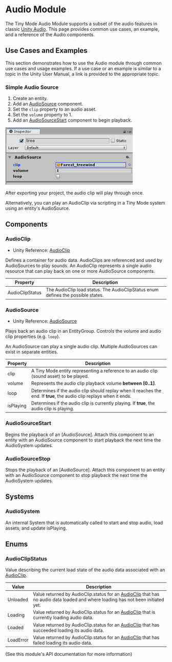 # Audio Module

The Tiny Mode Audio Module supports a subset of the audio features in classic [Unity Audio](https://docs.unity3d.com/Manual/AudioOverview.html). This page provides common use cases, an example, and a reference of the Audio components.

## Use Cases and Examples

This section demonstrates how to use the Audio module through common use cases and usage examples. If a use case or an example is similar to a topic in the Unity User Manual, a link is provided to the appropriate topic.

### Simple Audio Source

1. Create an entity.
2. Add an [AudioSource](#audiosource) component.
3. Set the `clip` property to an audio asset.
4. Set the `volume` property to 1.
5. Add an [AudioSourceStart](#audiosourcestart) component to begin playback.

![alt_text](images/audio-audiosource.png)

After exporting your project, the audio clip will play through once.

Alternatively, you can play an AudioClip via scripting in a Tiny Mode system using an entity's AudioSource. 

## Components

### AudioClip

* Unity Reference: [AudioClip](https://docs.unity3d.com/Manual/class-AudioClip.html)

Defines a container for audio data. AudioClips are referenced and used by AudioSources to play sounds.
An AudioClip represents a single audio resource that can play back on one or more AudioSource components.

|Property|Description|
|--------|-----------|
|AudioClipStatus|The AudioClip load status. The AudioClipStatus enum defines the possible states.|

### AudioSource

* Unity Reference: [AudioSource](https://docs.unity3d.com/Manual/class-AudioSource.html)

Plays back an audio clip in an EntityGroup. Controls the volume and audio clip properties (e.g. `loop`).

An AudioSource can play a single audio clip. Multiple AudioSources can exist in separate entities.

|Property|Description|
|--------|-----------|
|clip|A Tiny Mode entity representing a reference to an audio clip (sound asset) to be played.|
|volume|Represents the audio clip playback volume **between [0..1]**.|
|loop|Determines if the audio clip should replay when it reaches the end. If **true**, the audio clip replays when it ends.|
|isPlaying|Determines if the audio clip is currently playing. If **true**, the audio clip is playing.|

### AudioSourceStart

Begins the playback of an [AudioSource]. Attach this component to an entity with an AudioSource component to start
playback the next time the AudioSystem updates.

### AudioSourceStop

Stops the playback of an [AudioSource]. Attach this component to an entity with an AudioSource component to stop
playback the next time the AudioSystem updates.

## Systems

### AudioSystem

An internal System that is automatically called to start and stop audio, load assets, and update isPlaying.

## Enums

### AudioClipStatus

Value describing the current load state of the audio data associated with an [AudioClip](#audioclip).

|Value|Description|
|-----|-----------|
|Unloaded|Value returned by AudioClip.status for an [AudioClip](#audioclip) that has no audio data loaded and where loading has not been initiated yet.|
|Loading|Value returned by AudioClip.status for an [AudioClip](#audioclip) that is currently loading audio data.|
|Loaded|Value returned by AudioClip.status for an [AudioClip](#audioclip) that has succeeded loading its audio data.|
|LoadError|Value returned by AudioClip.status for an [AudioClip](#audioclip) that has failed loading its audio data.|

(See this module's API documentation for more information)